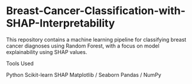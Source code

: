 # Breast-Cancer-Classification-with-SHAP-Interpretability
This repository contains a machine learning pipeline for classifying breast cancer diagnoses using Random Forest, with a focus on model explainability using SHAP values.

 Tools Used
 
Python
Scikit-learn
SHAP
Matplotlib / Seaborn
Pandas / NumPy
